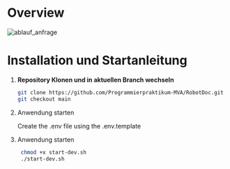# Overview

![ablauf_anfrage](https://github.com/user-attachments/assets/e576f69c-1c46-4f1b-9145-0ba88681bcb9)



# Installation und Startanleitung


1. **Repository Klonen und in aktuellen Branch wechseln**


   ```bash
   git clone https://github.com/Programmierpraktikum-MVA/RobotDoc.git
   git checkout main
   ```

3. Anwendung starten

	Create the .env file using the .env.template

3. Anwendung starten

	```bash
 	 chmod +x start-dev.sh
	 ./start-dev.sh
	```
